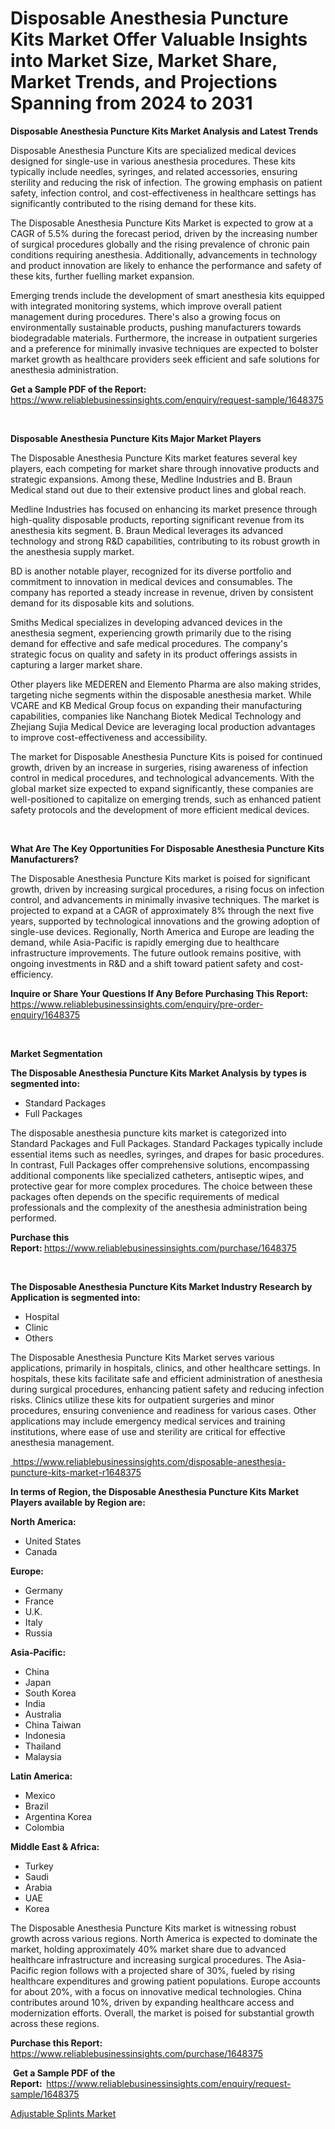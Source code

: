<p><h1>Disposable Anesthesia Puncture Kits Market Offer Valuable Insights into Market Size, Market Share, Market Trends, and Projections Spanning from 2024 to 2031</h1></p><p><strong>Disposable Anesthesia Puncture Kits Market Analysis and Latest Trends</strong></p>
<p><p>Disposable Anesthesia Puncture Kits are specialized medical devices designed for single-use in various anesthesia procedures. These kits typically include needles, syringes, and related accessories, ensuring sterility and reducing the risk of infection. The growing emphasis on patient safety, infection control, and cost-effectiveness in healthcare settings has significantly contributed to the rising demand for these kits.</p><p>The Disposable Anesthesia Puncture Kits Market is expected to grow at a CAGR of 5.5% during the forecast period, driven by the increasing number of surgical procedures globally and the rising prevalence of chronic pain conditions requiring anesthesia. Additionally, advancements in technology and product innovation are likely to enhance the performance and safety of these kits, further fuelling market expansion.</p><p>Emerging trends include the development of smart anesthesia kits equipped with integrated monitoring systems, which improve overall patient management during procedures. There's also a growing focus on environmentally sustainable products, pushing manufacturers towards biodegradable materials. Furthermore, the increase in outpatient surgeries and a preference for minimally invasive techniques are expected to bolster market growth as healthcare providers seek efficient and safe solutions for anesthesia administration.</p></p>
<p><strong>Get a Sample PDF of the Report:&nbsp;</strong> <a href="https://www.reliablebusinessinsights.com/enquiry/request-sample/1648375?utm_campaign=1091&utm_medium=2&utm_source=Github&utm_content=ia&utm_term=29122024&utm_id=disposable-anesthesia-puncture-kits">https://www.reliablebusinessinsights.com/enquiry/request-sample/1648375</a></p>
<p>&nbsp;</p>
<p><strong>Disposable Anesthesia Puncture Kits Major Market Players</strong></p>
<p><p>The Disposable Anesthesia Puncture Kits market features several key players, each competing for market share through innovative products and strategic expansions. Among these, Medline Industries and B. Braun Medical stand out due to their extensive product lines and global reach. </p><p>Medline Industries has focused on enhancing its market presence through high-quality disposable products, reporting significant revenue from its anesthesia kits segment. B. Braun Medical leverages its advanced technology and strong R&D capabilities, contributing to its robust growth in the anesthesia supply market. </p><p>BD is another notable player, recognized for its diverse portfolio and commitment to innovation in medical devices and consumables. The company has reported a steady increase in revenue, driven by consistent demand for its disposable kits and solutions. </p><p>Smiths Medical specializes in developing advanced devices in the anesthesia segment, experiencing growth primarily due to the rising demand for effective and safe medical procedures. The company's strategic focus on quality and safety in its product offerings assists in capturing a larger market share.</p><p>Other players like MEDEREN and Elemento Pharma are also making strides, targeting niche segments within the disposable anesthesia market. While VCARE and KB Medical Group focus on expanding their manufacturing capabilities, companies like Nanchang Biotek Medical Technology and Zhejiang Sujia Medical Device are leveraging local production advantages to improve cost-effectiveness and accessibility.</p><p>The market for Disposable Anesthesia Puncture Kits is poised for continued growth, driven by an increase in surgeries, rising awareness of infection control in medical procedures, and technological advancements. With the global market size expected to expand significantly, these companies are well-positioned to capitalize on emerging trends, such as enhanced patient safety protocols and the development of more efficient medical devices.</p></p>
<p>&nbsp;</p>
<p><strong>What Are The Key Opportunities For Disposable Anesthesia Puncture Kits Manufacturers?</strong></p>
<p><p>The Disposable Anesthesia Puncture Kits market is poised for significant growth, driven by increasing surgical procedures, a rising focus on infection control, and advancements in minimally invasive techniques. The market is projected to expand at a CAGR of approximately 8% through the next five years, supported by technological innovations and the growing adoption of single-use devices. Regionally, North America and Europe are leading the demand, while Asia-Pacific is rapidly emerging due to healthcare infrastructure improvements. The future outlook remains positive, with ongoing investments in R&D and a shift toward patient safety and cost-efficiency.</p></p>
<p><strong>Inquire or Share Your Questions If Any Before Purchasing This Report:</strong> <a href="https://www.reliablebusinessinsights.com/enquiry/pre-order-enquiry/1648375?utm_campaign=1091&utm_medium=2&utm_source=Github&utm_content=ia&utm_term=29122024&utm_id=disposable-anesthesia-puncture-kits">https://www.reliablebusinessinsights.com/enquiry/pre-order-enquiry/1648375</a></p>
<p>&nbsp;</p>
<p><strong>Market Segmentation</strong></p>
<p><strong>The Disposable Anesthesia Puncture Kits Market Analysis by types is segmented into:</strong></p>
<p><ul><li>Standard Packages</li><li>Full Packages</li></ul></p>
<p><p>The disposable anesthesia puncture kits market is categorized into Standard Packages and Full Packages. Standard Packages typically include essential items such as needles, syringes, and drapes for basic procedures. In contrast, Full Packages offer comprehensive solutions, encompassing additional components like specialized catheters, antiseptic wipes, and protective gear for more complex procedures. The choice between these packages often depends on the specific requirements of medical professionals and the complexity of the anesthesia administration being performed.</p></p>
<p><strong>Purchase this Report:&nbsp;</strong><a href="https://www.reliablebusinessinsights.com/purchase/1648375?utm_campaign=1091&utm_medium=2&utm_source=Github&utm_content=ia&utm_term=29122024&utm_id=disposable-anesthesia-puncture-kits">https://www.reliablebusinessinsights.com/purchase/1648375</a></p>
<p>&nbsp;</p>
<p><strong>The Disposable Anesthesia Puncture Kits Market Industry Research by Application is segmented into:</strong></p>
<p><ul><li>Hospital</li><li>Clinic</li><li>Others</li></ul></p>
<p><p>The Disposable Anesthesia Puncture Kits Market serves various applications, primarily in hospitals, clinics, and other healthcare settings. In hospitals, these kits facilitate safe and efficient administration of anesthesia during surgical procedures, enhancing patient safety and reducing infection risks. Clinics utilize these kits for outpatient surgeries and minor procedures, ensuring convenience and readiness for various cases. Other applications may include emergency medical services and training institutions, where ease of use and sterility are critical for effective anesthesia management.</p></p>
<p><a href="https://www.reliablebusinessinsights.com/disposable-anesthesia-puncture-kits-market-r1648375?utm_campaign=1091&utm_medium=2&utm_source=Github&utm_content=ia&utm_term=29122024&utm_id=disposable-anesthesia-puncture-kits">&nbsp;https://www.reliablebusinessinsights.com/disposable-anesthesia-puncture-kits-market-r1648375</a></p>
<p><strong>In terms of Region, the Disposable Anesthesia Puncture Kits Market Players available by Region are:</strong></p>
<p>
    <p> <strong> North America: </strong>
        <ul>
            <li>United States</li>
            <li>Canada</li>
        </ul>
        </p> 
    <p> <strong> Europe: </strong>
        <ul>
            <li>Germany</li>
            <li>France</li>
            <li>U.K.</li>
            <li>Italy</li>
            <li>Russia</li>
        </ul>
        </p> 
    <p> <strong> Asia-Pacific: </strong>
        <ul>
            <li>China</li>
            <li>Japan</li>
            <li>South Korea</li>
            <li>India</li>
            <li>Australia</li>
            <li>China Taiwan</li>
            <li>Indonesia</li>
            <li>Thailand</li>
            <li>Malaysia</li>
        </ul>
        </p> 
    <p> <strong> Latin America: </strong>
        <ul>
            <li>Mexico</li>
            <li>Brazil</li>
            <li>Argentina Korea</li>
            <li>Colombia</li>
        </ul>
        </p> 
    <p> <strong> Middle East & Africa: </strong>
        <ul>
            <li>Turkey</li>
            <li>Saudi</li>
            <li>Arabia</li>
            <li>UAE</li>
            <li>Korea</li>
        </ul>
    </p>
    </p>
<p><p>The Disposable Anesthesia Puncture Kits market is witnessing robust growth across various regions. North America is expected to dominate the market, holding approximately 40% market share due to advanced healthcare infrastructure and increasing surgical procedures. The Asia-Pacific region follows with a projected share of 30%, fueled by rising healthcare expenditures and growing patient populations. Europe accounts for about 20%, with a focus on innovative medical technologies. China contributes around 10%, driven by expanding healthcare access and modernization efforts. Overall, the market is poised for substantial growth across these regions.</p></p>
<p><strong>Purchase this Report: </strong><a href="https://www.reliablebusinessinsights.com/purchase/1648375?utm_campaign=1091&utm_medium=2&utm_source=Github&utm_content=ia&utm_term=29122024&utm_id=disposable-anesthesia-puncture-kits">https://www.reliablebusinessinsights.com/purchase/1648375</a></p>
<p>&nbsp;<strong>Get a Sample PDF of the Report:&nbsp;&nbsp;</strong><a href="https://www.reliablebusinessinsights.com/enquiry/request-sample/1648375?utm_campaign=1091&utm_medium=2&utm_source=Github&utm_content=ia&utm_term=29122024&utm_id=disposable-anesthesia-puncture-kits">https://www.reliablebusinessinsights.com/enquiry/request-sample/1648375</a></p>
<p><strong></strong></p>
<p><p><a href="https://github.com/raffadongraffadong/Market-Research-Report-List-1/blob/main/adjustable-splints-market.md?utm_campaign=1091&utm_medium=2&utm_source=Github&utm_content=ia&utm_term=29122024&utm_id=disposable-anesthesia-puncture-kits">Adjustable Splints Market</a></p></p>